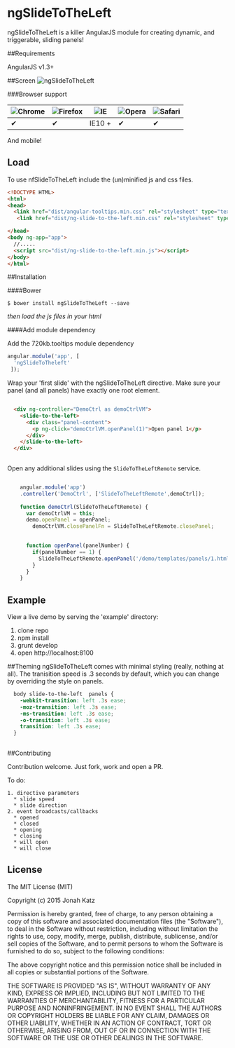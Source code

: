 ngSlideToTheLeft
==================
ngSlideToTheLeft is a killer AngularJS module for creating dynamic, and triggerable, sliding panels!

##Requirements


AngularJS v1.3+

##Screen
![ngSlideToTheLeft](http://google.com)

###Browser support


![Chrome](https://raw.github.com/alrra/browser-logos/master/chrome/chrome_48x48.png) | ![Firefox](https://raw.github.com/alrra/browser-logos/master/firefox/firefox_48x48.png) | ![IE](https://raw.github.com/alrra/browser-logos/master/internet-explorer/internet-explorer_48x48.png) | ![Opera](https://raw.github.com/alrra/browser-logos/master/opera/opera_48x48.png) | ![Safari](https://raw.github.com/alrra/browser-logos/master/safari/safari_48x48.png)
--- | --- | --- | --- | --- |
 ✔ | ✔ | IE10 + | ✔ | ✔ |

And mobile!

## Load

To use nfSlideToTheLeft include the (un)minified js and css files.
```html
<!DOCTYPE HTML>
<html>
<head>
  <link href="dist/angular-tooltips.min.css" rel="stylesheet" type="text/css" />
   <link href="dist/ng-slide-to-the-left.min.css" rel="stylesheet" type="text/css" >

</head>
<body ng-app="app">
  //.....
  <script src="dist/ng-slide-to-the-left.min.js"></script>
</body>
</html>
```

##Installation

####Bower

```
$ bower install ngSlideToTheLeft --save
```

_then load the js files in your html_

####Add module dependency

Add the 720kb.tooltips module dependency

```js
angular.module('app', [
  'ngSlideToTheleft'
 ]);
```

Wrap your 'first slide' with the ngSlideToTheLeft directive. Make sure your panel (and all panels) have exactly one root element.

```html

  <div ng-controller="DemoCtrl as demoCtrlVM">
    <slide-to-the-left>
      <div class="panel-content">
        <p ng-click="demoCtrlVM.openPanel(1)">Open panel 1</p>
      </div>
    </slide-to-the-left>
  </div>
  
```

Open any additional slides using the `SlideToTheLeftRemote` service.

```js

	angular.module('app')
	.controller('DemoCtrl', ['SlideToTheLeftRemote',demoCtrl]);
	
	function demoCtrl(SlideToTheLeftRemote) {
	  var demoCtrlVM = this;
	  demo.openPanel = openPanel;
		demoCtrlVM.closePanelFn = SlideToTheLeftRemote.closePanel;

	  
	  function openPanel(panelNumber) {
	    if(panelNumber == 1) {
	      SlideToTheLeftRemote.openPanel('/demo/templates/panels/1.html',{data: 'came from panel 0');
	    }
	  }
	}

```


## Example

  View a live demo by serving the 'example' directory:
  
  1. clone repo
  2. npm install
  3. grunt develop
  4. open http://localhost:8100 

##Theming
ngSlideToTheLeft comes with minimal styling (really, nothing at all). The tranisition speed is .3 seconds by default, which you can change by overriding the style on panels.

```css
  body slide-to-the-left  panels {
  	-webkit-transition: left .3s ease;
  	-moz-transition: left .3s ease;
  	-ms-transition: left .3s ease;
  	-o-transition: left .3s ease;
  	transition: left .3s ease;
  }
  
```

##Contributing

Contribution welcome. Just fork, work and open a PR.
  
   To do:
    
    1. directive parameters
      * slide speed
      * slide direction
    2. event broadcasts/callbacks
      * opened
      * closed
      * opening
      * closing
      * will open
      * will close



## License

The MIT License (MIT)

Copyright (c) 2015 Jonah Katz

Permission is hereby granted, free of charge, to any person obtaining a copy of this software and associated documentation files (the "Software"), to deal in the Software without restriction, including without limitation the rights to use, copy, modify, merge, publish, distribute, sublicense, and/or sell copies of the Software, and to permit persons to whom the Software is furnished to do so, subject to the following conditions:

The above copyright notice and this permission notice shall be included in all copies or substantial portions of the Software.

THE SOFTWARE IS PROVIDED "AS IS", WITHOUT WARRANTY OF ANY KIND, EXPRESS OR IMPLIED, INCLUDING BUT NOT LIMITED TO THE WARRANTIES OF MERCHANTABILITY, FITNESS FOR A PARTICULAR PURPOSE AND NONINFRINGEMENT. IN NO EVENT SHALL THE AUTHORS OR COPYRIGHT HOLDERS BE LIABLE FOR ANY CLAIM, DAMAGES OR OTHER LIABILITY, WHETHER IN AN ACTION OF CONTRACT, TORT OR OTHERWISE, ARISING FROM, OUT OF OR IN CONNECTION WITH THE SOFTWARE OR THE USE OR OTHER DEALINGS IN THE SOFTWARE.
